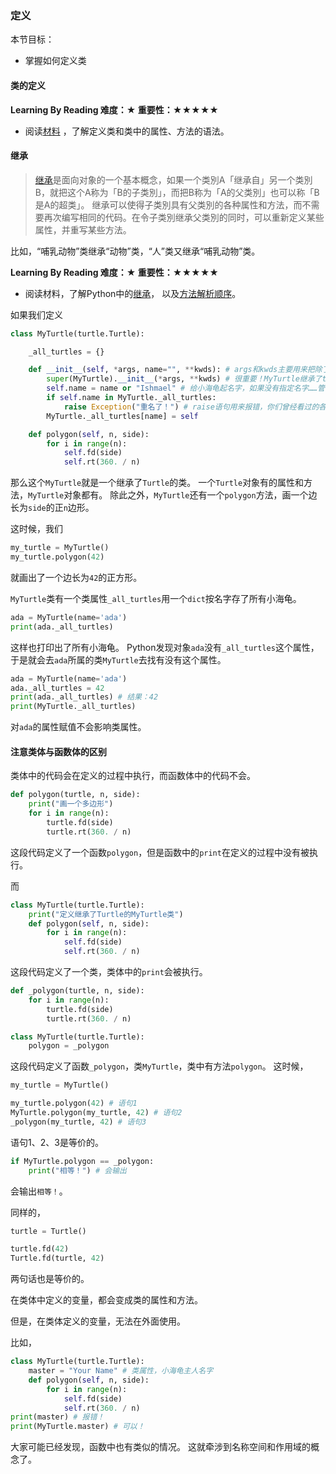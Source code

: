 ### 定义

本节目标：
- 掌握如何定义类

#### 类的定义

**Learning By Reading 难度：★ 重要性：★★★★★**

- 阅读[材料](https://www.liaoxuefeng.com/wiki/0014316089557264a6b348958f449949df42a6d3a2e542c000/001431864715651c99511036d884cf1b399e65ae0d27f7e000)
，了解定义类和类中的属性、方法的语法。

#### 继承

> [继承](https://zh.wikipedia.org/zh-hans/继承_(计算机科学))是面向对象的一个基本概念，如果一个类別A「继承自」另一个类別B，就把这个A称为「B的子类別」，而把B称为「A的父类別」也可以称「B是A的超类」。
继承可以使得子类別具有父类別的各种属性和方法，而不需要再次编写相同的代码。在令子类別继承父类別的同时，可以重新定义某些属性，并重写某些方法。

比如，“哺乳动物”类继承“动物”类，“人”类又继承“哺乳动物”类。

**Learning By Reading 难度：★ 重要性：★★★★★**

- 阅读材料，了解Python中的[继承](https://www.cnblogs.com/jason-lv/p/8325324.html)，
以及[方法解析顺序](https://www.cnblogs.com/whatisfantasy/p/6046991.html)。

如果我们定义
```python
class MyTurtle(turtle.Turtle):

    _all_turtles = {}

    def __init__(self, *args, name="", **kwds): # args和kwds主要用来把除了name之外的参数传给turtle.Turtle的__init__，这样我们还是可以MyTurtle('turtle', name='ada')创建出一个小海龟形状的小海龟
        super(MyTurtle).__init__(*args, **kwds) # 很重要！MyTurtle继承了turtle.Turtle，而turtle.Turtle.__init__里面还做了许多其他事情
        self.name = name or "Ishmael" # 给小海龟起名字，如果没有指定名字……管我叫以实玛利吧！
        if self.name in MyTurtle._all_turtles:
            raise Exception("重名了！") # raise语句用来报错，你们曾经看过的各种错误都可以通过raise报出来。
        MyTurtle._all_turtles[name] = self

    def polygon(self, n, side):
        for i in range(n):
            self.fd(side)
            self.rt(360. / n)
```
那么这个`MyTurtle`就是一个继承了`Turtle`的类。
一个`Turtle`对象有的属性和方法，`MyTurtle`对象都有。
除此之外，`MyTurtle`还有一个`polygon`方法，画一个边长为`side`的正`n`边形。

这时候，我们
```python
my_turtle = MyTurtle()
my_turtle.polygon(42)
```
就画出了一个边长为`42`的正方形。

`MyTurtle`类有一个类属性`_all_turtles`用一个`dict`按名字存了所有小海龟。

```python
ada = MyTurtle(name='ada')
print(ada._all_turtles)
```
这样也打印出了所有小海龟。
Python发现对象`ada`没有`_all_turtles`这个属性，于是就会去`ada`所属的类`MyTurtle`去找有没有这个属性。
```python
ada = MyTurtle(name='ada')
ada._all_turtles = 42
print(ada._all_turtles) # 结果：42
print(MyTurtle._all_turtles)
```
对`ada`的属性赋值不会影响类属性。

#### 注意类体与函数体的区别

类体中的代码会在定义的过程中执行，而函数体中的代码不会。
```python
def polygon(turtle, n, side):
    print("画一个多边形")
    for i in range(n):
        turtle.fd(side)
        turtle.rt(360. / n)
```
这段代码定义了一个函数`polygon`，但是函数中的`print`在定义的过程中没有被执行。

而
```python
class MyTurtle(turtle.Turtle):
    print("定义继承了Turtle的MyTurtle类")
    def polygon(self, n, side):
        for i in range(n):
            self.fd(side)
            self.rt(360. / n)
```
这段代码定义了一个类，类体中的`print`会被执行。

```python
def _polygon(turtle, n, side):
    for i in range(n):
        turtle.fd(side)
        turtle.rt(360. / n)

class MyTurtle(turtle.Turtle):
    polygon = _polygon
```
这段代码定义了函数`_polygon`，类`MyTurtle`，类中有方法`polygon`。
这时候，
```python
my_turtle = MyTurtle()

my_turtle.polygon(42) # 语句1
MyTurtle.polygon(my_turtle, 42) # 语句2
_polygon(my_turtle, 42) # 语句3
```
语句1、2、3是等价的。

```python
if MyTurtle.polygon == _polygon:
    print("相等！") # 会输出
```
会输出`相等！`。

同样的，
```python
turtle = Turtle()

turtle.fd(42)
Turtle.fd(turtle, 42)
```
两句话也是等价的。

在类体中定义的变量，都会变成类的属性和方法。

但是，在类体定义的变量，无法在外面使用。

比如，
```python
class MyTurtle(turtle.Turtle):
    master = "Your Name" # 类属性，小海龟主人名字
    def polygon(self, n, side):
        for i in range(n):
            self.fd(side)
            self.rt(360. / n)
print(master) # 报错！
print(MyTurtle.master) # 可以！
```

大家可能已经发现，函数中也有类似的情况。
这就牵涉到名称空间和作用域的概念了。
